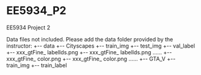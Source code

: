 # EE5934_P2
EE5934 Project 2

Data files not included. Please add the data folder provided by the instructor:
+-- data
    +-- Cityscapes
        +-- train_img
        +-- test_img
        +-- val_label
            +-- xxx_gtFine_ labelIds.png
            +-- xxx_gtFine_ labelIds.png
            ……
            +-- xxx_gtFine_ color.png
            +-- xxx_gtFine_ color.png
            ……
    +-- GTA_V
        +-- train_img
        +-- train_label
